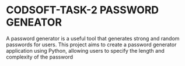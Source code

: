 # CODSOFT-TASK-2 PASSWORD GENEATOR
A password generator is a useful tool that generates strong and random passwords for users. This project aims to create a password generator application using Python, allowing users to specify the length and complexity of the password

